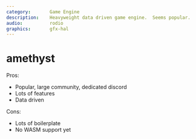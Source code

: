 ```yaml
---
category:       Game Engine
description:    Heavyweight data driven game engine.  Seems popular.
audio:          rodio
graphics:       gfx-hal
---
```


# amethyst

Pros:
* Popular, large community, dedicated discord
* Lots of features
* Data driven

Cons:
* Lots of boilerplate
* No WASM support yet
